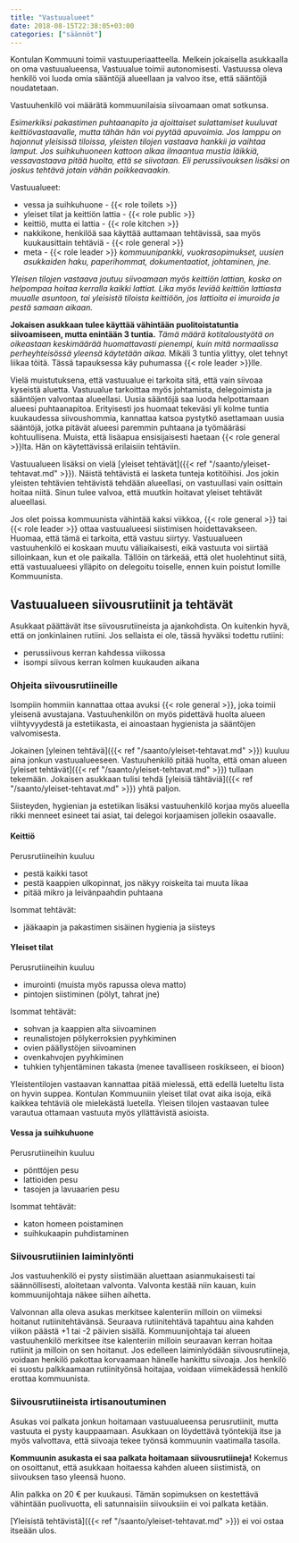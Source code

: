 ```yaml
---
title: "Vastuualueet"
date: 2018-08-15T22:38:05+03:00
categories: ["säännöt"] 
---
```

Kontulan Kommuuni toimii vastuuperiaatteella. Melkein jokaisella asukkaalla on oma vastuualueensa, Vastuualue toimii autonomisesti. Vastuussa oleva henkilö voi luoda omia sääntöjä alueellaan ja valvoo itse, että sääntöjä noudatetaan.

Vastuuhenkilö voi määrätä kommuunilaisia siivoamaan omat sotkunsa.

*Esimerkiksi pakastimen puhtaanapito ja ajoittaiset sulattamiset kuuluvat keittiövastaavalle, mutta tähän hän voi pyytää apuvoimia. Jos lamppu on hajonnut yleisissä tiloissa, yleisten tilojen vastaava hankkii ja vaihtaa lamput. Jos suihkuhuoneen kattoon alkaa ilmaantua mustia läikkiä, vessavastaava pitää huolta, että se siivotaan. Eli perussiivouksen lisäksi on joskus tehtävä jotain vähän poikkeavaakin.*

Vastuualueet:

  - vessa ja suihkuhuone - {{< role toilets >}}
  - yleiset tilat ja keittiön lattia - {{< role public >}}
  - keittiö, mutta ei lattia - {{< role kitchen >}} 
  - nakkikone, henkilöä saa käyttää auttamaan tehtävissä, saa myös kuukausittain tehtäviä - {{< role general >}}
  - meta - {{< role leader >}} *kommuunipankki, vuokrasopimukset, uusien asukkaiden haku, paperihommat, dokumentaatiot, johtaminen, jne.*

*Yleisen tilojen vastaava joutuu siivoamaan myös keittiön lattian, koska on helpompaa hoitaa kerralla kaikki lattiat. Lika myös leviää keittiön lattiasta muualle asuntoon, tai yleisistä tiloista keittiöön, jos lattioita ei imuroida ja pestä samaan aikaan.*

**Jokaisen asukkaan tulee käyttää vähintään puolitoistatuntia siivoamiseen, mutta enintään 3 tuntia.** *Tämä määrä kotitaloustyötä on oikeastaan keskimäärää huomattavasti pienempi, kuin mitä normaalissa perheyhteisössä yleensä käytetään aikaa.* Mikäli 3 tuntia ylittyy, olet tehnyt liikaa töitä. Tässä tapauksessa käy puhumassa {{< role leader >}}lle.

Vielä muistutuksena, että vastuualue ei tarkoita sitä, että vain siivoaa kyseistä aluetta. Vastuualue tarkoittaa myös johtamista, delegoimista ja sääntöjen valvontaa alueellasi. Uusia sääntöjä saa luoda helpottamaan alueesi puhtaanapitoa. Erityisesti jos huomaat tekeväsi yli kolme tuntia kuukaudessa siivoushommia, kannattaa katsoa pystytkö asettamaan uusia sääntöjä, jotka pitävät alueesi paremmin puhtaana ja työmääräsi kohtuullisena. Muista, että lisäapua ensisijaisesti haetaan {{< role general >}}lta. Hän on käytettävissä erilaisiin tehtäviin.

Vastuualueen lisäksi on vielä [yleiset tehtävät]({{< ref "/saanto/yleiset-tehtavat.md" >}}). Näistä tehtävistä ei lasketa tunteja kotitöihisi. Jos jokin yleisten tehtävien tehtävistä tehdään alueellasi, on vastuullasi vain osittain hoitaa niitä. Sinun tulee valvoa, että muutkin hoitavat yleiset tehtävät alueellasi.

Jos olet poissa kommuunista vähintää kaksi viikkoa, {{< role general >}} tai {{< role leader >}} ottaa vastuualueesi siistimisen hoidettavakseen. Huomaa, että tämä ei tarkoita, että vastuu siirtyy. Vastuualueen vastuuhenkilö ei koskaan muutu väliaikaisesti, eikä vastuuta voi siirtää silloinkaan, kun et ole paikalla. Tällöin on tärkeää, että olet huolehtinut siitä, että vastuualueesi ylläpito on delegoitu toiselle, ennen kuin poistut lomille Kommuunista.

## Vastuualueen siivousrutiinit ja tehtävät
Asukkaat päättävät itse siivousrutiineista ja ajankohdista. On kuitenkin hyvä, että on jonkinlainen rutiini. Jos sellaista ei ole, tässä hyväksi todettu rutiini:

  - perussiivous kerran kahdessa viikossa
  - isompi siivous kerran kolmen kuukauden aikana

### Ohjeita siivousrutiineille
Isompiin hommiin kannattaa ottaa avuksi {{< role general >}}, joka toimii yleisenä avustajana. Vastuuhenkilön on myös pidettävä huolta alueen viihtyvyydestä ja estetiikasta, ei ainoastaan hygienista ja sääntöjen valvomisesta.

Jokainen [yleinen tehtävä]({{< ref "/saanto/yleiset-tehtavat.md" >}}) kuuluu aina jonkun vastuualueeseen. Vastuuhenkilö pitää huolta, että oman alueen [yleiset tehtävät]({{< ref "/saanto/yleiset-tehtavat.md" >}}) tullaan tekemään. Jokaisen asukkaan tulisi tehdä [yleisiä tähtäviä]({{< ref "/saanto/yleiset-tehtavat.md" >}}) yhtä paljon.

Siisteyden, hygienian ja estetiikan lisäksi vastuuhenkilö korjaa myös alueella rikki menneet esineet tai asiat, tai delegoi korjaamisen jollekin osaavalle.

#### Keittiö
Perusrutiineihin kuuluu 

  - pestä kaikki tasot
  - pestä kaappien ulkopinnat, jos näkyy roiskeita tai muuta likaa
  - pitää mikro ja leivänpaahdin puhtaana

Isommat tehtävät:

  - jääkaapin ja pakastimen sisäinen hygienia ja siisteys

#### Yleiset tilat
Perusrutiineihin kuuluu

  - imurointi (muista myös rapussa oleva matto)
  - pintojen siistiminen (pölyt, tahrat jne)

Isommat tehtävät:

  - sohvan ja kaappien alta siivoaminen
  - reunalistojen pölykerroksien pyyhkiminen
  - ovien päällystöjen siivoaminen
  - ovenkahvojen pyyhkiminen
  - tuhkien tyhjentäminen takasta (menee tavalliseen roskikseen, ei bioon)

Yleistentilojen vastaavan kannattaa pitää mielessä, että edellä lueteltu lista on hyvin suppea. Kontulan Kommuuniin yleiset tilat ovat aika isoja, eikä kaikkea tehtäviä ole mielekästä luetella. Yleisen tilojen vastaavan tulee varautua ottamaan vastuuta myös yllättävistä asioista.

#### Vessa ja suihkuhuone
Perusrutiineihin kuuluu

  - pönttöjen pesu
  - lattioiden pesu
  - tasojen ja lavuaarien pesu

Isommat tehtävät:
  - katon homeen poistaminen
  - suihkukaapin puhdistaminen

### Siivousrutiinien laiminlyönti
Jos vastuuhenkilö ei pysty siistimään aluettaan asianmukaisesti tai säännöllisesti, aloitetaan valvonta. Valvonta kestää niin kauan, kuin kommuunijohtaja näkee siihen aihetta.

Valvonnan alla oleva asukas merkitsee kalenteriin milloin on viimeksi hoitanut rutiinitehtävänsä. Seuraava rutiinitehtävä tapahtuu aina kahden viikon päästä +1 tai -2 päivien sisällä. Kommuunijohtaja tai alueen vastuuhenkilö merkitsee itse kalenteriin milloin seuraavan kerran hoitaa rutiinit ja milloin on sen hoitanut. Jos edelleen laiminlyödään siivousrutiineja, voidaan henkilö pakottaa korvaamaan hänelle hankittu siivoaja. Jos henkilö ei suostu palkkaamaan rutiinityönsä hoitajaa, voidaan viimekädessä henkilö erottaa kommuunista.

### Siivousrutiineista irtisanoutuminen
Asukas voi palkata jonkun hoitamaan vastuualueensa perusrutiinit, mutta vastuuta ei pysty kauppaamaan. Asukkaan on löydettävä työntekijä itse ja myös valvottava, että siivoaja tekee työnsä kommuunin vaatimalla tasolla. 

**Kommuunin asukasta ei saa palkata hoitamaan siivousrutiineja!** Kokemus on osoittanut, että asukkaan hoitaessa kahden alueen siistimistä, on siivouksen taso yleensä huono.

Alin palkka on 20 € per kuukausi. Tämän sopimuksen on kestettävä vähintään puolivuotta, eli satunnaisiin siivouksiin ei voi palkata ketään.

[Yleisistä tehtävistä]({{< ref "/saanto/yleiset-tehtavat.md" >}}) ei voi ostaa itseään ulos.
